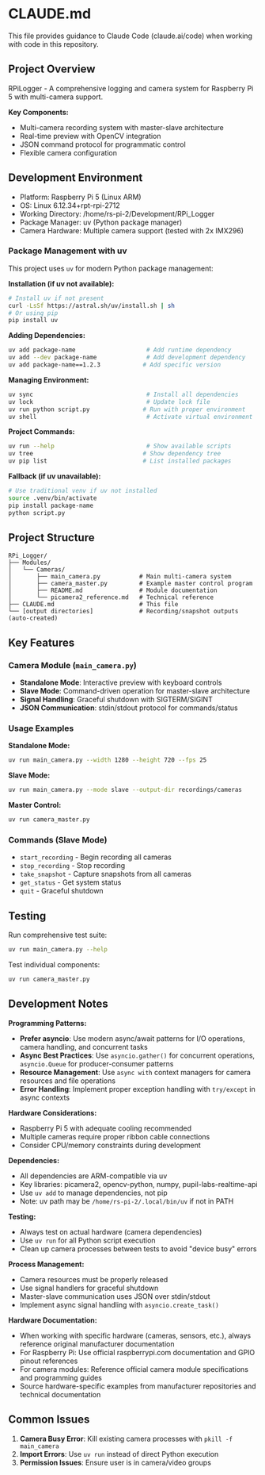 # CLAUDE.md

This file provides guidance to Claude Code (claude.ai/code) when working with code in this repository.

## Project Overview

RPiLogger - A comprehensive logging and camera system for Raspberry Pi 5 with multi-camera support.

**Key Components:**
- Multi-camera recording system with master-slave architecture
- Real-time preview with OpenCV integration
- JSON command protocol for programmatic control
- Flexible camera configuration

## Development Environment

- Platform: Raspberry Pi 5 (Linux ARM)
- OS: Linux 6.12.34+rpt-rpi-2712
- Working Directory: /home/rs-pi-2/Development/RPi_Logger
- Package Manager: uv (Python package manager)
- Camera Hardware: Multiple camera support (tested with 2x IMX296)

### Package Management with uv

This project uses `uv` for modern Python package management:

**Installation (if uv not available):**
```bash
# Install uv if not present
curl -LsSf https://astral.sh/uv/install.sh | sh
# Or using pip
pip install uv
```

**Adding Dependencies:**
```bash
uv add package-name                    # Add runtime dependency
uv add --dev package-name              # Add development dependency
uv add package-name==1.2.3            # Add specific version
```

**Managing Environment:**
```bash
uv sync                                # Install all dependencies
uv lock                                # Update lock file
uv run python script.py               # Run with proper environment
uv shell                               # Activate virtual environment
```

**Project Commands:**
```bash
uv run --help                          # Show available scripts
uv tree                               # Show dependency tree
uv pip list                           # List installed packages
```

**Fallback (if uv unavailable):**
```bash
# Use traditional venv if uv not installed
source .venv/bin/activate
pip install package-name
python script.py
```

## Project Structure

```
RPi_Logger/
├── Modules/
│   └── Cameras/
│       ├── main_camera.py           # Main multi-camera system
│       ├── camera_master.py         # Example master control program
│       ├── README.md                # Module documentation
│       └── picamera2_reference.md   # Technical reference
├── CLAUDE.md                        # This file
└── [output directories]             # Recording/snapshot outputs (auto-created)
```

## Key Features

### Camera Module (`main_camera.py`)
- **Standalone Mode**: Interactive preview with keyboard controls
- **Slave Mode**: Command-driven operation for master-slave architecture
- **Signal Handling**: Graceful shutdown with SIGTERM/SIGINT
- **JSON Communication**: stdin/stdout protocol for commands/status

### Usage Examples

**Standalone Mode:**
```bash
uv run main_camera.py --width 1280 --height 720 --fps 25
```

**Slave Mode:**
```bash
uv run main_camera.py --mode slave --output-dir recordings/cameras
```

**Master Control:**
```bash
uv run camera_master.py
```

### Commands (Slave Mode)
- `start_recording` - Begin recording all cameras
- `stop_recording` - Stop recording
- `take_snapshot` - Capture snapshots from all cameras
- `get_status` - Get system status
- `quit` - Graceful shutdown

## Testing

Run comprehensive test suite:
```bash
uv run main_camera.py --help
```

Test individual components:
```bash
uv run camera_master.py
```

## Development Notes

**Programming Patterns:**
- **Prefer asyncio**: Use modern async/await patterns for I/O operations, camera handling, and concurrent tasks
- **Async Best Practices**: Use `asyncio.gather()` for concurrent operations, `asyncio.Queue` for producer-consumer patterns
- **Resource Management**: Use `async with` context managers for camera resources and file operations
- **Error Handling**: Implement proper exception handling with `try/except` in async contexts

**Hardware Considerations:**
- Raspberry Pi 5 with adequate cooling recommended
- Multiple cameras require proper ribbon cable connections
- Consider CPU/memory constraints during development

**Dependencies:**
- All dependencies are ARM-compatible via uv
- Key libraries: picamera2, opencv-python, numpy, pupil-labs-realtime-api
- Use `uv add` to manage dependencies, not pip
- Note: uv path may be `/home/rs-pi-2/.local/bin/uv` if not in PATH

**Testing:**
- Always test on actual hardware (camera dependencies)
- Use `uv run` for all Python script execution
- Clean up camera processes between tests to avoid "device busy" errors

**Process Management:**
- Camera resources must be properly released
- Use signal handlers for graceful shutdown
- Master-slave communication uses JSON over stdin/stdout
- Implement async signal handling with `asyncio.create_task()`

**Hardware Documentation:**
- When working with specific hardware (cameras, sensors, etc.), always reference original manufacturer documentation
- For Raspberry Pi: Use official raspberrypi.com documentation and GPIO pinout references
- For camera modules: Reference official camera module specifications and programming guides
- Source hardware-specific examples from manufacturer repositories and technical documentation

## Common Issues

1. **Camera Busy Error**: Kill existing camera processes with `pkill -f main_camera`
2. **Import Errors**: Use `uv run` instead of direct Python execution
3. **Permission Issues**: Ensure user is in camera/video groups
